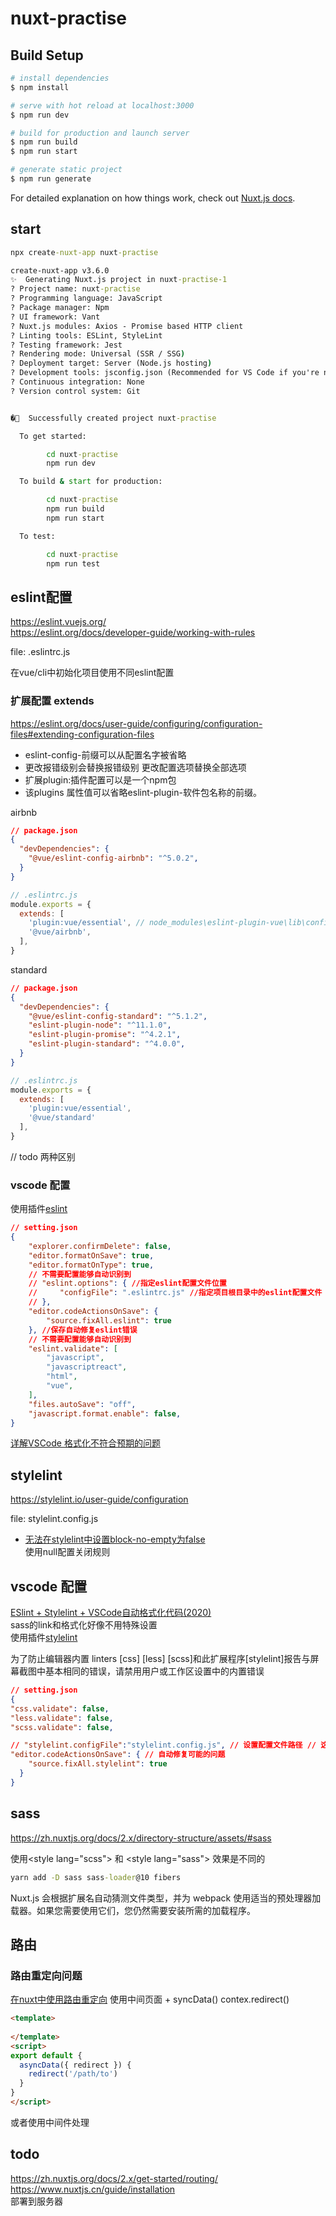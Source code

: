 # nuxt-practise

## Build Setup

```bash
# install dependencies
$ npm install

# serve with hot reload at localhost:3000
$ npm run dev

# build for production and launch server
$ npm run build
$ npm run start

# generate static project
$ npm run generate
```

For detailed explanation on how things work, check out [Nuxt.js docs](https://nuxtjs.org).


## start

```cmd
npx create-nuxt-app nuxt-practise

create-nuxt-app v3.6.0
✨  Generating Nuxt.js project in nuxt-practise-1
? Project name: nuxt-practise
? Programming language: JavaScript 
? Package manager: Npm
? UI framework: Vant
? Nuxt.js modules: Axios - Promise based HTTP client
? Linting tools: ESLint, StyleLint   
? Testing framework: Jest
? Rendering mode: Universal (SSR / SSG)
? Deployment target: Server (Node.js hosting)
? Development tools: jsconfig.json (Recommended for VS Code if you're not using typescript)
? Continuous integration: None
? Version control system: Git


�🎉  Successfully created project nuxt-practise

  To get started:

        cd nuxt-practise
        npm run dev

  To build & start for production:

        cd nuxt-practise
        npm run build
        npm run start

  To test:

        cd nuxt-practise
        npm run test

```


## eslint配置
https://eslint.vuejs.org/  
https://eslint.org/docs/developer-guide/working-with-rules

file: .eslintrc.js

在vue/cli中初始化项目使用不同eslint配置  

### 扩展配置 extends  
https://eslint.org/docs/user-guide/configuring/configuration-files#extending-configuration-files  
- eslint-config-前缀可以从配置名字被省略  
- 更改报错级别会替换报错级别 更改配置选项替换全部选项
- 扩展plugin:插件配置可以是一个npm包
- 该plugins 属性值可以省略eslint-plugin-软件包名称的前缀。

airbnb
```json
// package.json
{
  "devDependencies": {
    "@vue/eslint-config-airbnb": "^5.0.2",
  }
}
```
```js
// .eslintrc.js
module.exports = {
  extends: [
    'plugin:vue/essential', // node_modules\eslint-plugin-vue\lib\configs\essential.js
    '@vue/airbnb',
  ],
}
```

standard
```json
// package.json
{
  "devDependencies": {
    "@vue/eslint-config-standard": "^5.1.2",
    "eslint-plugin-node": "^11.1.0",
    "eslint-plugin-promise": "^4.2.1",
    "eslint-plugin-standard": "^4.0.0",
  }
}
```
```js
// .eslintrc.js
module.exports = {
  extends: [
    'plugin:vue/essential',
    '@vue/standard'
  ],
}
```

// todo 两种区别

### vscode 配置

使用插件[eslint](https://marketplace.visualstudio.com/items?itemName=dbaeumer.vscode-eslint)

```json
// setting.json
{
    "explorer.confirmDelete": false,
    "editor.formatOnSave": true,
    "editor.formatOnType": true,
    // 不需要配置能够自动识别到
    // "eslint.options": { //指定eslint配置文件位置
    //     "configFile": ".eslintrc.js" //指定项目根目录中的eslint配置文件
    // },
    "editor.codeActionsOnSave": {
        "source.fixAll.eslint": true
    }, //保存自动修复eslint错误
    // 不需要配置能够自动识别到
    "eslint.validate": [
        "javascript",
        "javascriptreact",
        "html",
        "vue",
    ],
    "files.autoSave": "off",
    "javascript.format.enable": false,
}
```

[详解VSCode 格式化不符合预期的问题](https://zhuanlan.zhihu.com/p/103492877)


## stylelint
https://stylelint.io/user-guide/configuration  

file: stylelint.config.js

- [无法在stylelint中设置block-no-empty为false](https://www.656463.com/wenda/wfzstylelintzszblocknoemptywfals_390)  
  使用null配置关闭规则

## vscode 配置

[ESlint + Stylelint + VSCode自动格式化代码(2020)](https://zhuanlan.zhihu.com/p/94175872)  
sass的link和格式化好像不用特殊设置  
使用插件[stylelint](https://marketplace.visualstudio.com/items?itemName=stylelint.vscode-stylelint)

为了防止编辑器内置 linters [css] [less] [scss]和此扩展程序[stylelint]报告与屏幕截图中基本相同的错误，请禁用用户或工作区设置中的内置错误

```json
// setting.json
{
"css.validate": false,
"less.validate": false,
"scss.validate": false,

// "stylelint.configFile":"stylelint.config.js", // 设置配置文件路径 // 这项配置不需要 会自动匹配文件
"editor.codeActionsOnSave": { // 自动修复可能的问题
    "source.fixAll.stylelint": true
  }
}
```

## sass
https://zh.nuxtjs.org/docs/2.x/directory-structure/assets/#sass

使用&lt;style lang="scss"> 和 &lt;style lang="sass"> 效果是不同的

```cmd
yarn add -D sass sass-loader@10 fibers
```

Nuxt.js 会根据扩展名自动猜测文件类型，并为 webpack 使用适当的预处理器加载器。如果您需要使用它们，您仍然需要安装所需的加载程序。


## 路由
### 路由重定向问题
[在nuxt中使用路由重定向](https://blog.csdn.net/HermitSun/article/details/105026394)
使用中间页面 + syncData() contex.redirect() 
```html
<template>
  
</template>
<script>
export default {
  asyncData({ redirect }) {
    redirect('/path/to')
  }
}
</script>
```
或者使用中间件处理

## todo
https://zh.nuxtjs.org/docs/2.x/get-started/routing/  
https://www.nuxtjs.cn/guide/installation  
部署到服务器  
